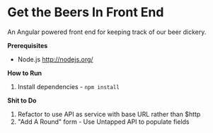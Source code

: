 Get the Beers In Front End
====================

An Angular powered front end for keeping track of our beer dickery.

**Prerequisites**

* Node.js http://nodejs.org/

**How to Run**

1. Install dependencies - ``` npm install ```

**Shit to Do**

1. Refactor to use API as service with base URL rather than $http
2. "Add A Round" form - Use Untapped API to populate fields
